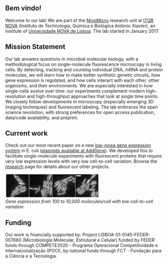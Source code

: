 ## Bem vindo!

Welcome to our lab! We are part of the [MostMicro](http://www.itqb.unl.pt/mostmicro) research unit at [ITQB NOVA](http://www.itqb.unl.pt/) (Instituto de Technologia, Química e Biológica António Xiavier), an institute of [Universidade NOVA de Lisboa](http://www.unl.pt/). The lab started in January 2017.

## Mission Statement

Our lab answers questions in microbial molecular biology, with a methodological focus on single-molecule fluorescence microscopy in living cells. By detecting, tracking and counting individual DNA, mRNA and protein molecules, we will learn how to make better synthetic genetic circuits, how gene expression is regulated, and how cells interact with each other, other organisms, and their environments. We are especially interested in how single-cells evolve over time: our experiments complement modern high-resolution and high-throughput approaches that look at single time points. We closely follow developments in microscopy (especially emerging 3D imaging techniques) and fluorescent labeling. The lab embraces the open science revolution, with strong preferences for open access publication, data/code availability, and preprint.

## Current work

Check out our most recent paper on a new [low-noise gene expression system](http://journals.plos.org/plosone/article?id=10.1371/journal.pone.0187259) in E. coli ([plasmids available at AddGene](https://www.addgene.org/Zach_Hensel/)). We developed this to facilitate single-molecule experiments with fluorescent proteins that require very low expression levels with very low cell-to-cell variation. Browse the [research](research.md) page for details about our other projects.

![low-noise expression from 100 to 10,000 molecules/cell](/img/lownoise.jpg)  
*Gene expression from 100 to 10,000 molecules/cell with low cell-to-cell variation*

## Funding

Our work is financially supported by: Project LISBOA-01-0145-FEDER-007660 (Microbiologia Molecular, Estrutural e Celular) funded by FEDER funds through COMPETE2020 - Programa Operacional Competitividade e Internacionalização (POCI), by national funds through FCT - Fundação para a Ciência e a Tecnologia.




